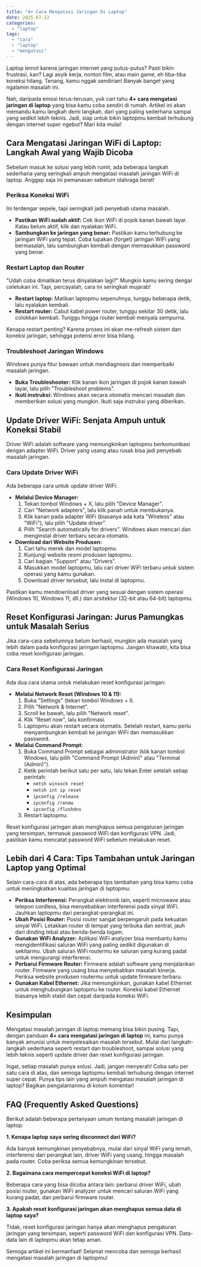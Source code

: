 ```yaml
---
title: "4+ Cara Mengatasi Jaringan Di Laptop"
date: 2025-07-22
categories: 
  - "laptop"
tags: 
  - "cara"
  - "laptop"
  - "mengatasi"
---
```


Laptop lemot karena jaringan internet yang putus-putus? Pasti bikin frustrasi, kan? Lagi asyik kerja, nonton film, atau main game, eh tiba-tiba koneksi hilang. Tenang, kamu nggak sendirian! Banyak banget yang ngalamin masalah ini.

Nah, daripada emosi terus-terusan, yuk cari tahu **4+ cara mengatasi jaringan di laptop** yang bisa kamu coba sendiri di rumah. Artikel ini akan memandu kamu langkah demi langkah, dari yang paling sederhana sampai yang sedikit lebih teknis. Jadi, siap untuk bikin laptopmu kembali terhubung dengan internet super ngebut? Mari kita mulai!

## Cara Mengatasi Jaringan WiFi di Laptop: Langkah Awal yang Wajib Dicoba

Sebelum masuk ke solusi yang lebih rumit, ada beberapa langkah sederhana yang seringkali ampuh mengatasi masalah jaringan WiFi di laptop. Anggap saja ini pemanasan sebelum olahraga berat!

### Periksa Koneksi WiFi

Ini terdengar sepele, tapi seringkali jadi penyebab utama masalah.

- **Pastikan WiFi sudah aktif:** Cek ikon WiFi di pojok kanan bawah layar. Kalau belum aktif, klik dan nyalakan WiFi.
- **Sambungkan ke jaringan yang benar:** Pastikan kamu terhubung ke jaringan WiFi yang tepat. Coba lupakan (forget) jaringan WiFi yang bermasalah, lalu sambungkan kembali dengan memasukkan password yang benar.

### Restart Laptop dan Router

"Udah coba dimatikan terus dinyalakan lagi?" Mungkin kamu sering dengar celetukan ini. Tapi, percayalah, cara ini seringkali mujarab!

- **Restart laptop:** Matikan laptopmu sepenuhnya, tunggu beberapa detik, lalu nyalakan kembali.
- **Restart router:** Cabut kabel power router, tunggu sekitar 30 detik, lalu colokkan kembali. Tunggu hingga router kembali menyala sempurna.

Kenapa restart penting? Karena proses ini akan me-refresh sistem dan koneksi jaringan, sehingga potensi error bisa hilang.

### Troubleshoot Jaringan Windows

Windows punya fitur bawaan untuk mendiagnosis dan memperbaiki masalah jaringan.

- **Buka Troubleshooter:** Klik kanan ikon jaringan di pojok kanan bawah layar, lalu pilih "Troubleshoot problems".
- **Ikuti instruksi:** Windows akan secara otomatis mencari masalah dan memberikan solusi yang mungkin. Ikuti saja instruksi yang diberikan.

## Update Driver WiFi: Senjata Ampuh untuk Koneksi Stabil

Driver WiFi adalah software yang memungkinkan laptopmu berkomunikasi dengan adapter WiFi. Driver yang usang atau rusak bisa jadi penyebab masalah jaringan.

### Cara Update Driver WiFi

Ada beberapa cara untuk update driver WiFi:

- **Melalui Device Manager:**
    1. Tekan tombol Windows + X, lalu pilih "Device Manager".
    2. Cari "Network adapters", lalu klik panah untuk membukanya.
    3. Klik kanan pada adapter WiFi (biasanya ada kata "Wireless" atau "WiFi"), lalu pilih "Update driver".
    4. Pilih "Search automatically for drivers". Windows akan mencari dan menginstal driver terbaru secara otomatis.
- **Download dari Website Produsen:**
    1. Cari tahu merek dan model laptopmu.
    2. Kunjungi website resmi produsen laptopmu.
    3. Cari bagian "Support" atau "Drivers".
    4. Masukkan model laptopmu, lalu cari driver WiFi terbaru untuk sistem operasi yang kamu gunakan.
    5. Download driver tersebut, lalu instal di laptopmu.

Pastikan kamu mendownload driver yang sesuai dengan sistem operasi (Windows 10, Windows 11, dll.) dan arsitektur (32-bit atau 64-bit) laptopmu.

## Reset Konfigurasi Jaringan: Jurus Pamungkas untuk Masalah Serius

Jika cara-cara sebelumnya belum berhasil, mungkin ada masalah yang lebih dalam pada konfigurasi jaringan laptopmu. Jangan khawatir, kita bisa coba reset konfigurasi jaringan.

### Cara Reset Konfigurasi Jaringan

Ada dua cara utama untuk melakukan reset konfigurasi jaringan:

- **Melalui Network Reset (Windows 10 & 11):**
    1. Buka "Settings" (tekan tombol Windows + I).
    2. Pilih "Network & Internet".
    3. Scroll ke bawah, lalu pilih "Network reset".
    4. Klik "Reset now", lalu konfirmasi.
    5. Laptopmu akan restart secara otomatis. Setelah restart, kamu perlu menyambungkan kembali ke jaringan WiFi dan memasukkan password.
- **Melalui Command Prompt:**
    1. Buka Command Prompt sebagai administrator (klik kanan tombol Windows, lalu pilih "Command Prompt (Admin)" atau "Terminal (Admin)").
    2. Ketik perintah berikut satu per satu, lalu tekan Enter setelah setiap perintah:
        - `netsh winsock reset`
        - `netsh int ip reset`
        - `ipconfig /release`
        - `ipconfig /renew`
        - `ipconfig /flushdns`
    3. Restart laptopmu.

Reset konfigurasi jaringan akan menghapus semua pengaturan jaringan yang tersimpan, termasuk password WiFi dan konfigurasi VPN. Jadi, pastikan kamu mencatat password WiFi sebelum melakukan reset.

## Lebih dari 4 Cara: Tips Tambahan untuk Jaringan Laptop yang Optimal

Selain cara-cara di atas, ada beberapa tips tambahan yang bisa kamu coba untuk meningkatkan kualitas jaringan di laptopmu:

- **Periksa Interferensi:** Perangkat elektronik lain, seperti microwave atau telepon cordless, bisa menyebabkan interferensi pada sinyal WiFi. Jauhkan laptopmu dari perangkat-perangkat ini.
- **Ubah Posisi Router:** Posisi router sangat berpengaruh pada kekuatan sinyal WiFi. Letakkan router di tempat yang terbuka dan sentral, jauh dari dinding tebal atau benda-benda logam.
- **Gunakan WiFi Analyzer:** Aplikasi WiFi analyzer bisa membantu kamu mengidentifikasi saluran WiFi yang paling sedikit digunakan di sekitarmu. Ubah saluran WiFi routermu ke saluran yang kurang padat untuk mengurangi interferensi.
- **Perbarui Firmware Router:** Firmware adalah software yang menjalankan router. Firmware yang usang bisa menyebabkan masalah kinerja. Periksa website produsen routermu untuk update firmware terbaru.
- **Gunakan Kabel Ethernet:** Jika memungkinkan, gunakan kabel Ethernet untuk menghubungkan laptopmu ke router. Koneksi kabel Ethernet biasanya lebih stabil dan cepat daripada koneksi WiFi.

## Kesimpulan

Mengatasi masalah jaringan di laptop memang bisa bikin pusing. Tapi, dengan panduan **4+ cara mengatasi jaringan di laptop** ini, kamu punya banyak amunisi untuk menyelesaikan masalah tersebut. Mulai dari langkah-langkah sederhana seperti restart dan troubleshoot, sampai solusi yang lebih teknis seperti update driver dan reset konfigurasi jaringan.

Ingat, setiap masalah punya solusi. Jadi, jangan menyerah! Coba satu per satu cara di atas, dan semoga laptopmu kembali terhubung dengan internet super cepat. Punya tips lain yang ampuh mengatasi masalah jaringan di laptop? Bagikan pengalamanmu di kolom komentar!

## FAQ (Frequently Asked Questions)

Berikut adalah beberapa pertanyaan umum tentang masalah jaringan di laptop:

**1\. Kenapa laptop saya sering disconnect dari WiFi?**

Ada banyak kemungkinan penyebabnya, mulai dari sinyal WiFi yang lemah, interferensi dari perangkat lain, driver WiFi yang usang, hingga masalah pada router. Coba periksa semua kemungkinan tersebut.

**2\. Bagaimana cara mempercepat koneksi WiFi di laptop?**

Beberapa cara yang bisa dicoba antara lain: perbarui driver WiFi, ubah posisi router, gunakan WiFi analyzer untuk mencari saluran WiFi yang kurang padat, dan perbarui firmware router.

**3\. Apakah reset konfigurasi jaringan akan menghapus semua data di laptop saya?**

Tidak, reset konfigurasi jaringan hanya akan menghapus pengaturan jaringan yang tersimpan, seperti password WiFi dan konfigurasi VPN. Data-data lain di laptopmu akan tetap aman.

Semoga artikel ini bermanfaat! Selamat mencoba dan semoga berhasil mengatasi masalah jaringan di laptopmu!
